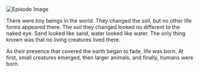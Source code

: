 ![Episode Image](https://oaidalleapiprodscus.blob.core.windows.net/private/org-GQpglIXiFedJ91szlzMSEyNG/myth-smiths/img-3w02Yqalgf75CeWZgw7PZozW.png?st=2024-05-21T15%3A54%3A27Z&se=2024-05-21T17%3A54%3A27Z&sp=r&sv=2021-08-06&sr=b&rscd=inline&rsct=image/png&skoid=6aaadede-4fb3-4698-a8f6-684d7786b067&sktid=a48cca56-e6da-484e-a814-9c849652bcb3&skt=2024-05-21T10%3A25%3A43Z&ske=2024-05-22T10%3A25%3A43Z&sks=b&skv=2021-08-06&sig=Jmm5KM1WtnXF7axhjqCOisAOciHgZ4RkqRgUssfVhOg%3D)

There were tiny beings in the world. They changed the soil, but no other life forms appeared there. The soil they changed looked no different to the naked eye. Sand looked like sand, water looked like water. The only thing known was that no living creatures lived there.

As their presence that covered the earth began to fade, life was born. At first, small creatures emerged, then larger animals, and finally, humans were born.